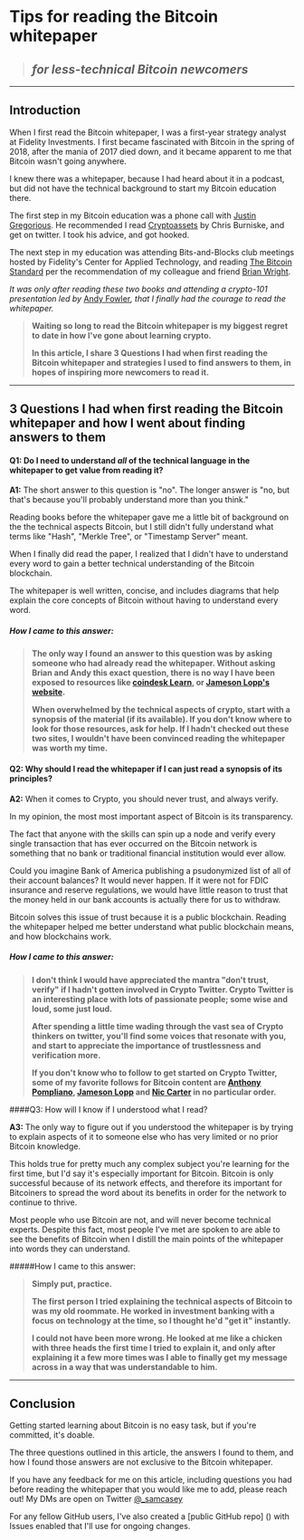 # Tips for reading the Bitcoin whitepaper
> ## *for less-technical Bitcoin newcomers*

---

## Introduction

When I first read the Bitcoin whitepaper, I was a first-year strategy analyst at Fidelity Investments. I first became fascinated with Bitcoin in the spring of 2018, after the mania of 2017 died down, and it became apparent to me that Bitcoin wasn't going anywhere.

I knew there was a whitepaper, because I had heard about it in a podcast, but did not have the technical background to start my Bitcoin education there.

The first step in my Bitcoin education was a phone call with [Justin Gregorious](https://twitter.com/jtgregorius). He recommended I read [Cryptoassets](https://www.amazon.com/Cryptoassets-Innovative-Investors-Bitcoin-Beyond/dp/1260026671) by Chris Burniske, and get on twitter. I took his advice, and got hooked.

The next step in my education was attending Bits-and-Blocks club meetings hosted by Fidelity's Center for Applied Technology, and reading [The Bitcoin Standard](https://www.amazon.com/Bitcoin-Standard-Decentralized-Alternative-Central/dp/1119473861) per the recommendation of my colleague and friend [Brian Wright](<https://twitter.com/brian_wright21?s=20>).

*It was only after reading these two books and attending a crypto-101 presentation led by* [Andy Fowler](https://www.linkedin.com/in/andy-fowler-cfa-131a8529/)*, that I finally had the courage to read the whitepaper.* 

> **Waiting so long to read the Bitcoin whitepaper is my biggest regret to date in how I've gone about learning crypto.** 
>
> **In this article, I share 3 Questions I had when first reading the Bitcoin whitepaper and strategies I used to find answers to them, in hopes of inspiring more newcomers to read it.**

---

## 3 Questions I had when first reading the Bitcoin whitepaper and how I went about finding answers to them

#### Q1: Do I need to understand *all* of the technical language in the whitepaper to get value from reading it?

**A1:** The short answer to this question is "no". The longer answer is "no, but that's because you'll probably understand more than you think."

Reading books before the whitepaper gave me a little bit of background on the the technical aspects Bitcoin, but I still didn't fully understand what terms like "Hash", "Merkle Tree", or  "Timestamp Server" meant.

When I finally did read the paper, I realized that I didn't have to understand every word to gain a better technical understanding of the Bitcoin blockchain.

The whitepaper is well written, concise, and includes diagrams that help explain the core concepts of Bitcoin without having to understand every word. 

##### How I came to this answer:
> **The only way I found an answer to this question was by asking someone who had already read the whitepaper. Without asking Brian and Andy this exact question, there is no way I have been exposed to resources like [coindesk Learn](https://www.coindesk.com/learn), or [Jameson Lopp's website](https://www.lopp.net/bitcoin-information/getting-started.html).** 
>
> **When overwhelmed by the technical aspects of crypto, start with a synopsis of the material (if its available). If you don't know where to look for those resources, ask for help. If I hadn't checked out these two sites, I wouldn't have been convinced reading the whitepaper was worth my time.**

#### Q2: Why should I read the whitepaper if I can just read a synopsis of its principles?

**A2:** When it comes to Crypto, you should never trust, and always verify.

In my opinion, the most most important aspect of Bitcoin is its transparency.

The fact that anyone with the skills can spin up a node and verify every single transaction that has ever occurred on the Bitcoin network is something that no bank or traditional financial institution would ever allow.

Could you imagine Bank of America publishing a psudonymized list of all of their account balances? It would never happen. If it were not for FDIC insurance and reserve regulations, we would have little reason to trust that the money held in our bank accounts is actually there for us to withdraw.

Bitcoin solves this issue of trust because it is a public blockchain. Reading the whitepaper helped me better understand what public blockchain means, and how blockchains work.

##### How I came to this answer:
> 
> **I don't think I would have appreciated the mantra "don't trust, verify" if I hadn't gotten involved in Crypto Twitter. Crypto Twitter is an interesting place with lots of passionate people; some wise and loud, some just loud.**
> 
> **After spending a little time wading through the vast sea of Crypto thinkers on twitter, you'll find some voices that resonate with you, and start to appreciate the importance of trustlessness and verification more.**
> 
> **If you don't know who to follow to get started on Crypto Twitter, some of my favorite follows for Bitcoin content are [Anthony Pompliano](https://twitter.com/APompliano), [Jameson Lopp](https://twitter.com/lopp) and [Nic Carter](https://twitter.com/nic__carter) in no particular order.**

####Q3: How will I know if I understood what I read?

**A3:** The only way to figure out if you understood the whitepaper is by trying to explain aspects of it to someone else who has very limited or no prior Bitcoin knowledge.

This holds true for pretty much any complex subject you're learning for the first time, but I'd say it's especially important for Bitcoin. Bitcoin is only successful because of its network effects, and therefore its important for Bitcoiners to spread the word about its benefits in order for the network to continue to thrive. 

Most people who use Bitcoin are not, and will never become technical experts. Despite this fact, 
most people I've met are spoken to are able to see the benefits of Bitcoin when I distill the main points of the whitepaper into words they can understand.

#####How I came to this answer:
> **Simply put, practice.**
> 
> **The first person I tried explaining the technical aspects of Bitcoin to was my old roommate. He worked in investment banking with a focus on technology at the time, so I thought he'd "get it" instantly.**
>
>**I could not have been more wrong. He looked at me like a chicken with three heads the first time I tried to explain it, and only after explaining it a few more times was I able to finally get my message across in a way that was understandable to him.**

---

## Conclusion

Getting started learning about Bitcoin is no easy task, but if you're committed, it's doable.

The three questions outlined in this article, the answers I found to them, and how I found those answers are not exclusive to the Bitcoin whitepaper.

If you have any feedback for me on this article, including questions you had before reading the whitepaper that you would like me to add, please reach out! My DMs are open on Twitter [@_samcasey](https://twitter.com/_samcasey) 

For any fellow GitHub users, I've also created a [public GitHub repo] () with Issues enabled that I'll use for ongoing changes.